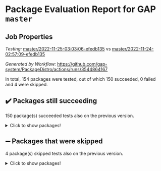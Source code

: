 # Package Evaluation Report for GAP `master`

## Job Properties

*Testing:* [master/2022-11-25-03:03:06-efedb135](https://github.com/gap-system/PackageDistro/blob/data/reports/master/2022-11-25-03:03:06-efedb135) vs [master/2022-11-24-02:57:09-efedb135](https://github.com/gap-system/PackageDistro/blob/data/reports/master/2022-11-24-02:57:09-efedb135)

*Generated by Workflow:* https://github.com/gap-system/PackageDistro/actions/runs/3544864167

In total, 154 packages were tested, out of which 150 succeeded, 0 failed and 4 were skipped.

## :heavy_check_mark: Packages still succeeding

150 package(s) succeeded tests also on the previous version.
<details><summary>Click to show packages!</summary>

- 4ti2interface 2022.09-01 [(success)](https://github.com/gap-system/PackageDistro/actions/runs/3544864167/jobs/5952619878)
- ace 5.6.1 [(success)](https://github.com/gap-system/PackageDistro/actions/runs/3544864167/jobs/5952619918)
- aclib 1.3.2 [(success)](https://github.com/gap-system/PackageDistro/actions/runs/3544864167/jobs/5952619955)
- agt 0.3 [(success)](https://github.com/gap-system/PackageDistro/actions/runs/3544864167/jobs/5952620010)
- alnuth 3.2.1 [(success)](https://github.com/gap-system/PackageDistro/actions/runs/3544864167/jobs/5952620043)
- anupq 3.2.6 [(success)](https://github.com/gap-system/PackageDistro/actions/runs/3544864167/jobs/5952620097)
- atlasrep 2.1.6 [(success)](https://github.com/gap-system/PackageDistro/actions/runs/3544864167/jobs/5952620148)
- autodoc 2022.10.20 [(success)](https://github.com/gap-system/PackageDistro/actions/runs/3544864167/jobs/5952620201)
- automata 1.15 [(success)](https://github.com/gap-system/PackageDistro/actions/runs/3544864167/jobs/5952620253)
- automgrp 1.3.2 [(success)](https://github.com/gap-system/PackageDistro/actions/runs/3544864167/jobs/5952620297)
- autpgrp 1.11 [(success)](https://github.com/gap-system/PackageDistro/actions/runs/3544864167/jobs/5952620342)
- cap 2022.11-16 [(success)](https://github.com/gap-system/PackageDistro/actions/runs/3544864167/jobs/5952620413)
- caratinterface 2.3.4 [(success)](https://github.com/gap-system/PackageDistro/actions/runs/3544864167/jobs/5952620459)
- cddinterface 2022.11.01 [(success)](https://github.com/gap-system/PackageDistro/actions/runs/3544864167/jobs/5952620509)
- circle 1.6.5 [(success)](https://github.com/gap-system/PackageDistro/actions/runs/3544864167/jobs/5952620553)
- classicpres 1.22 [(success)](https://github.com/gap-system/PackageDistro/actions/runs/3544864167/jobs/5952620608)
- cohomolo 1.6.10 [(success)](https://github.com/gap-system/PackageDistro/actions/runs/3544864167/jobs/5952620651)
- congruence 1.2.4 [(success)](https://github.com/gap-system/PackageDistro/actions/runs/3544864167/jobs/5952620722)
- corelg 1.56 [(success)](https://github.com/gap-system/PackageDistro/actions/runs/3544864167/jobs/5952620792)
- crime 1.6 [(success)](https://github.com/gap-system/PackageDistro/actions/runs/3544864167/jobs/5952620843)
- crisp 1.4.5 [(success)](https://github.com/gap-system/PackageDistro/actions/runs/3544864167/jobs/5952620910)
- crypting 0.10.4 [(success)](https://github.com/gap-system/PackageDistro/actions/runs/3544864167/jobs/5952620971)
- cryst 4.1.25 [(success)](https://github.com/gap-system/PackageDistro/actions/runs/3544864167/jobs/5952621027)
- crystcat 1.1.10 [(success)](https://github.com/gap-system/PackageDistro/actions/runs/3544864167/jobs/5952621081)
- ctbllib 1.3.4 [(success)](https://github.com/gap-system/PackageDistro/actions/runs/3544864167/jobs/5952621138)
- cubefree 1.19 [(success)](https://github.com/gap-system/PackageDistro/actions/runs/3544864167/jobs/5952621194)
- curlinterface 2.3.1 [(success)](https://github.com/gap-system/PackageDistro/actions/runs/3544864167/jobs/5952621244)
- cvec 2.7.6 [(success)](https://github.com/gap-system/PackageDistro/actions/runs/3544864167/jobs/5952621299)
- datastructures 0.3.0 [(success)](https://github.com/gap-system/PackageDistro/actions/runs/3544864167/jobs/5952621348)
- deepthought 1.0.6 [(success)](https://github.com/gap-system/PackageDistro/actions/runs/3544864167/jobs/5952621394)
- design 1.7 [(success)](https://github.com/gap-system/PackageDistro/actions/runs/3544864167/jobs/5952621433)
- difsets 2.3.1 [(success)](https://github.com/gap-system/PackageDistro/actions/runs/3544864167/jobs/5952621479)
- digraphs 1.6.0 [(success)](https://github.com/gap-system/PackageDistro/actions/runs/3544864167/jobs/5952621523)
- edim 1.3.6 [(success)](https://github.com/gap-system/PackageDistro/actions/runs/3544864167/jobs/5952621555)
- example 4.3.2 [(success)](https://github.com/gap-system/PackageDistro/actions/runs/3544864167/jobs/5952621600)
- examplesforhomalg 2022.10-01 [(success)](https://github.com/gap-system/PackageDistro/actions/runs/3544864167/jobs/5952621635)
- factint 1.6.3 [(success)](https://github.com/gap-system/PackageDistro/actions/runs/3544864167/jobs/5952621673)
- ferret 1.0.9 [(success)](https://github.com/gap-system/PackageDistro/actions/runs/3544864167/jobs/5952621744)
- fga 1.4.0 [(success)](https://github.com/gap-system/PackageDistro/actions/runs/3544864167/jobs/5952621802)
- fining 1.5.1 [(success)](https://github.com/gap-system/PackageDistro/actions/runs/3544864167/jobs/5952621854)
- float 1.0.3 [(success)](https://github.com/gap-system/PackageDistro/actions/runs/3544864167/jobs/5952621901)
- format 1.4.3 [(success)](https://github.com/gap-system/PackageDistro/actions/runs/3544864167/jobs/5952621953)
- forms 1.2.9 [(success)](https://github.com/gap-system/PackageDistro/actions/runs/3544864167/jobs/5952621992)
- fplsa 1.2.5 [(success)](https://github.com/gap-system/PackageDistro/actions/runs/3544864167/jobs/5952622026)
- fr 2.4.11 [(success)](https://github.com/gap-system/PackageDistro/actions/runs/3544864167/jobs/5952622079)
- francy 1.2.5 [(success)](https://github.com/gap-system/PackageDistro/actions/runs/3544864167/jobs/5952622117)
- fwtree 1.3 [(success)](https://github.com/gap-system/PackageDistro/actions/runs/3544864167/jobs/5952622160)
- gapdoc 1.6.6 [(success)](https://github.com/gap-system/PackageDistro/actions/runs/3544864167/jobs/5952622189)
- gauss 2022.11-01 [(success)](https://github.com/gap-system/PackageDistro/actions/runs/3544864167/jobs/5952622236)
- gaussforhomalg 2022.08-03 [(success)](https://github.com/gap-system/PackageDistro/actions/runs/3544864167/jobs/5952622273)
- gbnp 1.0.5 [(success)](https://github.com/gap-system/PackageDistro/actions/runs/3544864167/jobs/5952622302)
- generalizedmorphismsforcap 2022.11-01 [(success)](https://github.com/gap-system/PackageDistro/actions/runs/3544864167/jobs/5952622328)
- genss 1.6.8 [(success)](https://github.com/gap-system/PackageDistro/actions/runs/3544864167/jobs/5952622363)
- gradedmodules 2022.09-02 [(success)](https://github.com/gap-system/PackageDistro/actions/runs/3544864167/jobs/5952622393)
- gradedringforhomalg 2022.10-01 [(success)](https://github.com/gap-system/PackageDistro/actions/runs/3544864167/jobs/5952622435)
- grape 4.8.5 [(success)](https://github.com/gap-system/PackageDistro/actions/runs/3544864167/jobs/5952622460)
- groupoids 1.71 [(success)](https://github.com/gap-system/PackageDistro/actions/runs/3544864167/jobs/5952622490)
- grpconst 2.6.3 [(success)](https://github.com/gap-system/PackageDistro/actions/runs/3544864167/jobs/5952622525)
- guarana 0.96.3 [(success)](https://github.com/gap-system/PackageDistro/actions/runs/3544864167/jobs/5952622556)
- guava 3.17 [(success)](https://github.com/gap-system/PackageDistro/actions/runs/3544864167/jobs/5952622587)
- hap 1.47 [(success)](https://github.com/gap-system/PackageDistro/actions/runs/3544864167/jobs/5952622612)
- hapcryst 0.1.15 [(success)](https://github.com/gap-system/PackageDistro/actions/runs/3544864167/jobs/5952622640)
- hecke 1.5.3 [(success)](https://github.com/gap-system/PackageDistro/actions/runs/3544864167/jobs/5952622683)
- help 3.5 [(success)](https://github.com/gap-system/PackageDistro/actions/runs/3544864167/jobs/5952622724)
- homalg 2022.08-04 [(success)](https://github.com/gap-system/PackageDistro/actions/runs/3544864167/jobs/5952622780)
- homalgtocas 2022.11-02 [(success)](https://github.com/gap-system/PackageDistro/actions/runs/3544864167/jobs/5952622888)
- idrel 2.44 [(success)](https://github.com/gap-system/PackageDistro/actions/runs/3544864167/jobs/5952622967)
- images 1.3.1 [(success)](https://github.com/gap-system/PackageDistro/actions/runs/3544864167/jobs/5952623040)
- intpic 0.3.0 [(success)](https://github.com/gap-system/PackageDistro/actions/runs/3544864167/jobs/5952623111)
- io 4.8.0 [(success)](https://github.com/gap-system/PackageDistro/actions/runs/3544864167/jobs/5952623189)
- io_forhomalg 2022.11-01 [(success)](https://github.com/gap-system/PackageDistro/actions/runs/3544864167/jobs/5952623254)
- irredsol 1.4.4 [(success)](https://github.com/gap-system/PackageDistro/actions/runs/3544864167/jobs/5952623340)
- json 2.1.1 [(success)](https://github.com/gap-system/PackageDistro/actions/runs/3544864167/jobs/5952623420)
- jupyterkernel 1.4.1 [(success)](https://github.com/gap-system/PackageDistro/actions/runs/3544864167/jobs/5952623498)
- jupyterviz 1.5.6 [(success)](https://github.com/gap-system/PackageDistro/actions/runs/3544864167/jobs/5952623577)
- kan 1.34 [(success)](https://github.com/gap-system/PackageDistro/actions/runs/3544864167/jobs/5952623652)
- kbmag 1.5.10 [(success)](https://github.com/gap-system/PackageDistro/actions/runs/3544864167/jobs/5952623740)
- laguna 3.9.5 [(success)](https://github.com/gap-system/PackageDistro/actions/runs/3544864167/jobs/5952623814)
- liealgdb 2.2.1 [(success)](https://github.com/gap-system/PackageDistro/actions/runs/3544864167/jobs/5952623887)
- liepring 2.8 [(success)](https://github.com/gap-system/PackageDistro/actions/runs/3544864167/jobs/5952623967)
- liering 2.4.2 [(success)](https://github.com/gap-system/PackageDistro/actions/runs/3544864167/jobs/5952624024)
- linearalgebraforcap 2022.11-07 [(success)](https://github.com/gap-system/PackageDistro/actions/runs/3544864167/jobs/5952624073)
- localizeringforhomalg 2022.09-01 [(success)](https://github.com/gap-system/PackageDistro/actions/runs/3544864167/jobs/5952624112)
- loops 3.4.3 [(success)](https://github.com/gap-system/PackageDistro/actions/runs/3544864167/jobs/5952624158)
- lpres 1.0.3 [(success)](https://github.com/gap-system/PackageDistro/actions/runs/3544864167/jobs/5952624228)
- majoranaalgebras 1.5 [(success)](https://github.com/gap-system/PackageDistro/actions/runs/3544864167/jobs/5952624315)
- mapclass 1.4.6 [(success)](https://github.com/gap-system/PackageDistro/actions/runs/3544864167/jobs/5952624376)
- matgrp 0.70 [(success)](https://github.com/gap-system/PackageDistro/actions/runs/3544864167/jobs/5952624449)
- matricesforhomalg 2022.11-02 [(success)](https://github.com/gap-system/PackageDistro/actions/runs/3544864167/jobs/5952624518)
- modisom 2.5.3 [(success)](https://github.com/gap-system/PackageDistro/actions/runs/3544864167/jobs/5952624604)
- modulepresentationsforcap 2022.11-02 [(success)](https://github.com/gap-system/PackageDistro/actions/runs/3544864167/jobs/5952624669)
- modules 2022.09-01 [(success)](https://github.com/gap-system/PackageDistro/actions/runs/3544864167/jobs/5952624720)
- monoidalcategories 2022.11-02 [(success)](https://github.com/gap-system/PackageDistro/actions/runs/3544864167/jobs/5952624778)
- nconvex 2022.09-01 [(success)](https://github.com/gap-system/PackageDistro/actions/runs/3544864167/jobs/5952624826)
- nilmat 1.4.2 [(success)](https://github.com/gap-system/PackageDistro/actions/runs/3544864167/jobs/5952624874)
- nock 1.5 [(success)](https://github.com/gap-system/PackageDistro/actions/runs/3544864167/jobs/5952624916)
- normalizinterface 1.3.5 [(success)](https://github.com/gap-system/PackageDistro/actions/runs/3544864167/jobs/5952624960)
- nq 2.5.9 [(success)](https://github.com/gap-system/PackageDistro/actions/runs/3544864167/jobs/5952625010)
- numericalsgps 1.3.1 [(success)](https://github.com/gap-system/PackageDistro/actions/runs/3544864167/jobs/5952625057)
- openmath 11.5.1 [(success)](https://github.com/gap-system/PackageDistro/actions/runs/3544864167/jobs/5952625097)
- orb 4.9.0 [(success)](https://github.com/gap-system/PackageDistro/actions/runs/3544864167/jobs/5952625144)
- packagemanager 1.3.2 [(success)](https://github.com/gap-system/PackageDistro/actions/runs/3544864167/jobs/5952625189)
- patternclass 2.4.3 [(success)](https://github.com/gap-system/PackageDistro/actions/runs/3544864167/jobs/5952625234)
- permut 2.0.4 [(success)](https://github.com/gap-system/PackageDistro/actions/runs/3544864167/jobs/5952625331)
- polenta 1.3.10 [(success)](https://github.com/gap-system/PackageDistro/actions/runs/3544864167/jobs/5952625371)
- polymaking 0.8.6 [(success)](https://github.com/gap-system/PackageDistro/actions/runs/3544864167/jobs/5952625420)
- primgrp 3.4.2 [(success)](https://github.com/gap-system/PackageDistro/actions/runs/3544864167/jobs/5952625477)
- profiling 2.5.1 [(success)](https://github.com/gap-system/PackageDistro/actions/runs/3544864167/jobs/5952625557)
- qpa 1.34 [(success)](https://github.com/gap-system/PackageDistro/actions/runs/3544864167/jobs/5952625630)
- quagroup 1.8.3 [(success)](https://github.com/gap-system/PackageDistro/actions/runs/3544864167/jobs/5952625693)
- radiroot 2.9 [(success)](https://github.com/gap-system/PackageDistro/actions/runs/3544864167/jobs/5952625733)
- rcwa 4.7.0 [(success)](https://github.com/gap-system/PackageDistro/actions/runs/3544864167/jobs/5952625799)
- rds 1.8 [(success)](https://github.com/gap-system/PackageDistro/actions/runs/3544864167/jobs/5952625853)
- recog 1.4.2 [(success)](https://github.com/gap-system/PackageDistro/actions/runs/3544864167/jobs/5952625896)
- repndecomp 1.2.1 [(success)](https://github.com/gap-system/PackageDistro/actions/runs/3544864167/jobs/5952625949)
- repsn 3.1.0 [(success)](https://github.com/gap-system/PackageDistro/actions/runs/3544864167/jobs/5952626010)
- resclasses 4.7.3 [(success)](https://github.com/gap-system/PackageDistro/actions/runs/3544864167/jobs/5952626065)
- ringsforhomalg 2022.11-01 [(success)](https://github.com/gap-system/PackageDistro/actions/runs/3544864167/jobs/5952626125)
- sco 2022.09-01 [(success)](https://github.com/gap-system/PackageDistro/actions/runs/3544864167/jobs/5952626200)
- scscp 2.3.1 [(success)](https://github.com/gap-system/PackageDistro/actions/runs/3544864167/jobs/5952626283)
- semigroups 5.1.0 [(success)](https://github.com/gap-system/PackageDistro/actions/runs/3544864167/jobs/5952626337)
- sglppow 2.3 [(success)](https://github.com/gap-system/PackageDistro/actions/runs/3544864167/jobs/5952626405)
- sgpviz 0.999.5 [(success)](https://github.com/gap-system/PackageDistro/actions/runs/3544864167/jobs/5952626454)
- simpcomp 2.1.14 [(success)](https://github.com/gap-system/PackageDistro/actions/runs/3544864167/jobs/5952626497)
- singular 2022.09.23 [(success)](https://github.com/gap-system/PackageDistro/actions/runs/3544864167/jobs/5952626537)
- sla 1.5.3 [(success)](https://github.com/gap-system/PackageDistro/actions/runs/3544864167/jobs/5952626617)
- smallgrp 1.5.1 [(success)](https://github.com/gap-system/PackageDistro/actions/runs/3544864167/jobs/5952626678)
- smallsemi 0.6.13 [(success)](https://github.com/gap-system/PackageDistro/actions/runs/3544864167/jobs/5952626730)
- sonata 2.9.5 [(success)](https://github.com/gap-system/PackageDistro/actions/runs/3544864167/jobs/5952626783)
- sophus 1.27 [(success)](https://github.com/gap-system/PackageDistro/actions/runs/3544864167/jobs/5952626835)
- spinsym 1.5.2 [(success)](https://github.com/gap-system/PackageDistro/actions/runs/3544864167/jobs/5952626873)
- standardff 0.9.4 [(success)](https://github.com/gap-system/PackageDistro/actions/runs/3544864167/jobs/5952626910)
- symbcompcc 1.3.2 [(success)](https://github.com/gap-system/PackageDistro/actions/runs/3544864167/jobs/5952626947)
- thelma 1.3 [(success)](https://github.com/gap-system/PackageDistro/actions/runs/3544864167/jobs/5952626992)
- tomlib 1.2.9 [(success)](https://github.com/gap-system/PackageDistro/actions/runs/3544864167/jobs/5952627032)
- toolsforhomalg 2022.10-01 [(success)](https://github.com/gap-system/PackageDistro/actions/runs/3544864167/jobs/5952627069)
- toric 1.9.5 [(success)](https://github.com/gap-system/PackageDistro/actions/runs/3544864167/jobs/5952627107)
- toricvarieties 2022.07.13 [(success)](https://github.com/gap-system/PackageDistro/actions/runs/3544864167/jobs/5952627147)
- transgrp 3.6.3 [(success)](https://github.com/gap-system/PackageDistro/actions/runs/3544864167/jobs/5952627187)
- ugaly 4.0.3 [(success)](https://github.com/gap-system/PackageDistro/actions/runs/3544864167/jobs/5952627222)
- unipot 1.5 [(success)](https://github.com/gap-system/PackageDistro/actions/runs/3544864167/jobs/5952627263)
- unitlib 4.1.0 [(success)](https://github.com/gap-system/PackageDistro/actions/runs/3544864167/jobs/5952627291)
- utils 0.78 [(success)](https://github.com/gap-system/PackageDistro/actions/runs/3544864167/jobs/5952627325)
- uuid 0.7 [(success)](https://github.com/gap-system/PackageDistro/actions/runs/3544864167/jobs/5952627364)
- walrus 0.9991 [(success)](https://github.com/gap-system/PackageDistro/actions/runs/3544864167/jobs/5952627396)
- wedderga 4.10.2 [(success)](https://github.com/gap-system/PackageDistro/actions/runs/3544864167/jobs/5952627425)
- xmod 2.88 [(success)](https://github.com/gap-system/PackageDistro/actions/runs/3544864167/jobs/5952627459)
- xmodalg 1.22 [(success)](https://github.com/gap-system/PackageDistro/actions/runs/3544864167/jobs/5952627494)
- yangbaxter 0.10.1 [(success)](https://github.com/gap-system/PackageDistro/actions/runs/3544864167/jobs/5952627536)
- zeromqinterface 0.14 [(success)](https://github.com/gap-system/PackageDistro/actions/runs/3544864167/jobs/5952627575)
</details>

## :heavy_minus_sign: Packages that were skipped

4 package(s) skipped tests also on the previous version.
<details><summary>Click to show packages!</summary>

- browse 1.8.18 [(skipped)](https://github.com/gap-system/PackageDistro/actions/runs/3544864167/jobs/5952515380)
- itc 1.5.1 [(skipped)](https://github.com/gap-system/PackageDistro/actions/runs/3544864167/jobs/5952515380)
- polycyclic 2.16 [(skipped)](https://github.com/gap-system/PackageDistro/actions/runs/3544864167/jobs/5952515380)
- xgap 4.31 [(skipped)](https://github.com/gap-system/PackageDistro/actions/runs/3544864167/jobs/5952515380)
</details>

